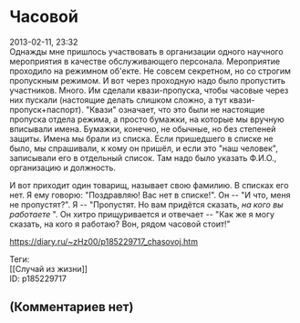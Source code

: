 Часовой
=======

  
2013-02-11, 23:32  
 Однажды мне пришлось участвовать в организации одного научного мероприятия в качестве обслуживающего персонала. Мероприятие проходило на режимном об'екте. Не совсем секретном, но со строгим пропускным режимом. И вот через проходную надо было пропустить участников. Много. Им сделали квази-пропуска, чтобы часовые через них пускали (настоящие делать слишком сложно, а тут квази-пропуск+паспорт). "Квази" означает, что это были не настоящие пропуска отдела режима, а просто бумажки, на которые мы вручную вписывали имена. Бумажки, конечно, не обычные, но без степеней защиты. Имена мы брали из списка. Если пришедшего в списке не было, мы спрашивали, к кому он пришёл, и если это "наш человек", записывали его в отдельный список. Там надо было указать Ф.И.О., организацию и должность.   
   
 И вот приходит один товарищ, называет свою фамилию. В списках его нет. Я ему говорю: "Поздравляю! Вас нет в списке!". Он -- "И что, меня не пропустят?". Я -- "Пропустят. Но вам придётся сказать,  *на кого вы работаете*  ". Он хитро прищуривается и отвечает -- "Как же я могу сказать, на кого я работаю? Вон, рядом часовой стоит!"   
  
<https://diary.ru/~zHz00/p185229717_chasovoj.htm>  
  
Теги:  
[[Случай из жизни]]  
ID: p185229717  


(Комментариев нет)
------------------